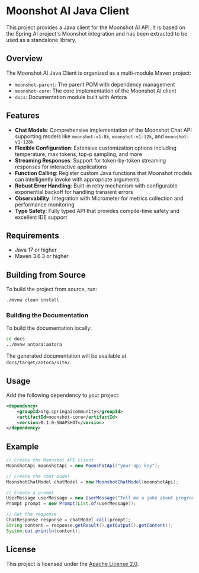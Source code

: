 # Moonshot AI Java Client

This project provides a Java client for the Moonshot AI API. It is based on the Spring AI project's Moonshot integration and has been extracted to be used as a standalone library.

## Overview

The Moonshot AI Java Client is organized as a multi-module Maven project:

- `moonshot-parent`: The parent POM with dependency management
- `moonshot-core`: The core implementation of the Moonshot AI client
- `docs`: Documentation module built with Antora

## Features

- **Chat Models**: Comprehensive implementation of the Moonshot Chat API supporting models like `moonshot-v1-8k`, `moonshot-v1-32k`, and `moonshot-v1-128k`
- **Flexible Configuration**: Extensive customization options including temperature, max tokens, top-p sampling, and more
- **Streaming Responses**: Support for token-by-token streaming responses for interactive applications
- **Function Calling**: Register custom Java functions that Moonshot models can intelligently invoke with appropriate arguments
- **Robust Error Handling**: Built-in retry mechanism with configurable exponential backoff for handling transient errors
- **Observability**: Integration with Micrometer for metrics collection and performance monitoring
- **Type Safety**: Fully typed API that provides compile-time safety and excellent IDE support

## Requirements

- Java 17 or higher
- Maven 3.6.3 or higher

## Building from Source

To build the project from source, run:

```bash
./mvnw clean install
```

### Building the Documentation

To build the documentation locally:

```bash
cd docs
../mvnw antora:antora
```

The generated documentation will be available at `docs/target/antora/site/`.

## Usage

Add the following dependency to your project:

```xml
<dependency>
    <groupId>org.springaicommunity</groupId>
    <artifactId>moonshot-core</artifactId>
    <version>0.1.0-SNAPSHOT</version>
</dependency>
```

## Example

```java
// Create the Moonshot API client
MoonshotApi moonshotApi = new MoonshotApi("your-api-key");

// Create the chat model
MoonshotChatModel chatModel = new MoonshotChatModel(moonshotApi);

// Create a prompt
UserMessage userMessage = new UserMessage("Tell me a joke about programming");
Prompt prompt = new Prompt(List.of(userMessage));

// Get the response
ChatResponse response = chatModel.call(prompt);
String content = response.getResult().getOutput().getContent();
System.out.println(content);
```

## License

This project is licensed under the [Apache License 2.0](LICENSE).